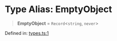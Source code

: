 # Type Alias: EmptyObject

> **EmptyObject** = `Record`\<`string`, `never`\>

Defined in: [types.ts:1](https://github.com/laruss/react-text-game/blob/3f24f1ae69cb46d4c796e3e7af2e5d08bb0359c7/packages/core/src/types.ts#L1)

